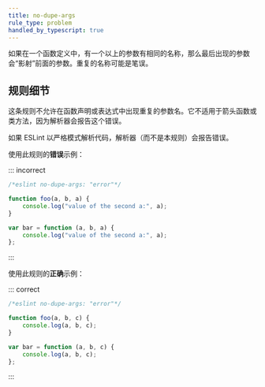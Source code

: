 ```yaml
---
title: no-dupe-args
rule_type: problem
handled_by_typescript: true
---
```


如果在一个函数定义中，有一个以上的参数有相同的名称，那么最后出现的参数会“影射”前面的参数。重复的名称可能是笔误。

## 规则细节

这条规则不允许在函数声明或表达式中出现重复的参数名。它不适用于箭头函数或类方法，因为解析器会报告这个错误。

如果 ESLint 以严格模式解析代码，解析器（而不是本规则）会报告错误。

使用此规则的**错误**示例：

::: incorrect

```js
/*eslint no-dupe-args: "error"*/

function foo(a, b, a) {
    console.log("value of the second a:", a);
}

var bar = function (a, b, a) {
    console.log("value of the second a:", a);
};
```

:::

使用此规则的**正确**示例：

::: correct

```js
/*eslint no-dupe-args: "error"*/

function foo(a, b, c) {
    console.log(a, b, c);
}

var bar = function (a, b, c) {
    console.log(a, b, c);
};
```

:::

